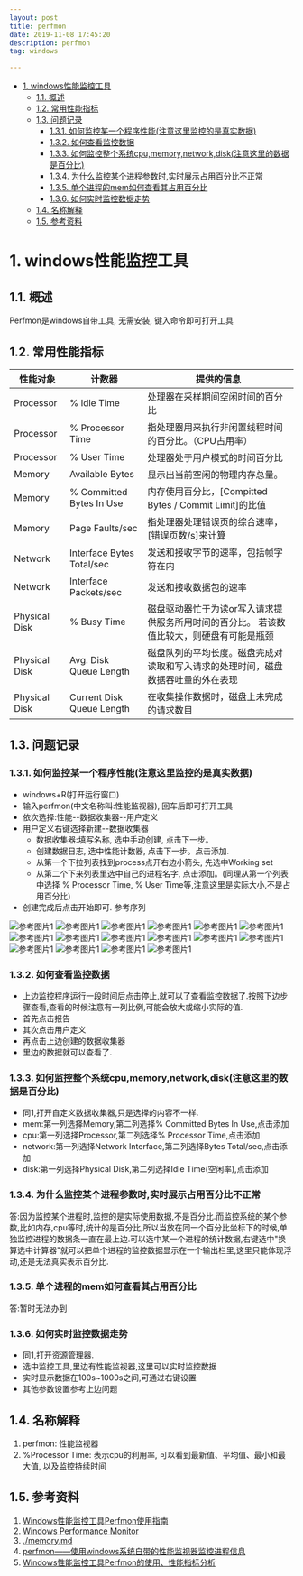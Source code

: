 ```yaml
---
layout: post
title: perfmon
date: 2019-11-08 17:45:20
description: perfmon
tag: windows

---
```


- [1. windows性能监控工具](#1-windows%e6%80%a7%e8%83%bd%e7%9b%91%e6%8e%a7%e5%b7%a5%e5%85%b7)
  - [1.1. 概述](#11-%e6%a6%82%e8%bf%b0)
  - [1.2. 常用性能指标](#12-%e5%b8%b8%e7%94%a8%e6%80%a7%e8%83%bd%e6%8c%87%e6%a0%87)
  - [1.3. 问题记录](#13-%e9%97%ae%e9%a2%98%e8%ae%b0%e5%bd%95)
    - [1.3.1. 如何监控某一个程序性能(注意这里监控的是真实数据)](#131-%e5%a6%82%e4%bd%95%e7%9b%91%e6%8e%a7%e6%9f%90%e4%b8%80%e4%b8%aa%e7%a8%8b%e5%ba%8f%e6%80%a7%e8%83%bd%e6%b3%a8%e6%84%8f%e8%bf%99%e9%87%8c%e7%9b%91%e6%8e%a7%e7%9a%84%e6%98%af%e7%9c%9f%e5%ae%9e%e6%95%b0%e6%8d%ae)
    - [1.3.2. 如何查看监控数据](#132-%e5%a6%82%e4%bd%95%e6%9f%a5%e7%9c%8b%e7%9b%91%e6%8e%a7%e6%95%b0%e6%8d%ae)
    - [1.3.3. 如何监控整个系统cpu,memory,network,disk(注意这里的数据是百分比)](#133-%e5%a6%82%e4%bd%95%e7%9b%91%e6%8e%a7%e6%95%b4%e4%b8%aa%e7%b3%bb%e7%bb%9fcpumemorynetworkdisk%e6%b3%a8%e6%84%8f%e8%bf%99%e9%87%8c%e7%9a%84%e6%95%b0%e6%8d%ae%e6%98%af%e7%99%be%e5%88%86%e6%af%94)
    - [1.3.4. 为什么监控某个进程参数时,实时展示占用百分比不正常](#134-%e4%b8%ba%e4%bb%80%e4%b9%88%e7%9b%91%e6%8e%a7%e6%9f%90%e4%b8%aa%e8%bf%9b%e7%a8%8b%e5%8f%82%e6%95%b0%e6%97%b6%e5%ae%9e%e6%97%b6%e5%b1%95%e7%a4%ba%e5%8d%a0%e7%94%a8%e7%99%be%e5%88%86%e6%af%94%e4%b8%8d%e6%ad%a3%e5%b8%b8)
    - [1.3.5. 单个进程的mem如何查看其占用百分比](#135-%e5%8d%95%e4%b8%aa%e8%bf%9b%e7%a8%8b%e7%9a%84mem%e5%a6%82%e4%bd%95%e6%9f%a5%e7%9c%8b%e5%85%b6%e5%8d%a0%e7%94%a8%e7%99%be%e5%88%86%e6%af%94)
    - [1.3.6. 如何实时监控数据走势](#136-%e5%a6%82%e4%bd%95%e5%ae%9e%e6%97%b6%e7%9b%91%e6%8e%a7%e6%95%b0%e6%8d%ae%e8%b5%b0%e5%8a%bf)
  - [1.4. 名称解释](#14-%e5%90%8d%e7%a7%b0%e8%a7%a3%e9%87%8a)
  - [1.5. 参考资料](#15-%e5%8f%82%e8%80%83%e8%b5%84%e6%96%99)

# 1. windows性能监控工具

## 1.1. 概述

Perfmon是windows自带工具, 无需安装, 键入命令即可打开工具

## 1.2. 常用性能指标

| 性能对象      | 计数器                    | 提供的信息                                                                                 |
| ------------- | ------------------------- | ------------------------------------------------------------------------------------------ |
| Processor     | % ldle Time               | 处理器在采样期间空闲时间的百分比                                                           |
| Processor     | % Processor Time          | 指处理器用来执行非闲置线程时间的百分比。（CPU占用率）                                      |
| Processor     | % User Time               | 处理器处于用户模式的时间百分比                                                             |
| Memory        | Available Bytes           | 显示出当前空闲的物理内存总量。                                                             |
| Memory        | % Committed Bytes In Use  | 内存使用百分比，[Compitted Bytes / Commit Limit]的比值                                     |
| Memory        | Page Faults/sec           | 指处理器处理错误页的综合速率，[错误页数/s]来计算                                           |
| Network       | Interface Bytes Total/sec | 发送和接收字节的速率，包括帧字符在内                                                       |
| Network       | Interface Packets/sec     | 发送和接收数据包的速率                                                                     |
| Physical Disk | % Busy Time               | 磁盘驱动器忙于为读or写入请求提供服务所用时间的百分比。  若该数值比较大，则硬盘有可能是瓶颈 |
| Physical Disk | Avg. Disk Queue Length    | 磁盘队列的平均长度。磁盘完成对读取和写入请求的处理时间，磁盘数据吞吐量的外在表现           |
| Physical Disk | Current Disk Queue Length | 在收集操作数据时，磁盘上未完成的请求数目                                                   |

## 1.3. 问题记录

### 1.3.1. 如何监控某一个程序性能(注意这里监控的是真实数据)

- windows+R(打开运行窗口)
- 输入perfmon(中文名称叫:性能监视器), 回车后即可打开工具
- 依次选择:性能--数据收集器--用户定义
- 用户定义右键选择新建--数据收集器
  - 数据收集器:填写名称, 选中手动创建, 点击下一步。
  - 创建数据日志, 选中性能计数器, 点击下一步。点击添加.
  - 从第一个下拉列表找到process点开右边小箭头, 先选中Working set
  - 从第二个下来列表里选中自己的进程名字, 点击添加。(同理从第一个列表中选择 % Processor Time, % User Time等,注意这里是实际大小,不是占用百分比)
- 创建完成后点击开始即可.
参考序列

![参考图片1](img/perfmon/image2020-3-4_12-57-24.png)
![参考图片1](img/perfmon/image2020-3-4_12-58-2.png)
![参考图片1](img/perfmon/image2020-3-4_12-58-58.png)
![参考图片1](img/perfmon/image2020-3-4_12-59-32.png)
![参考图片1](img/perfmon/image2020-3-4_13-0-7.png)
![参考图片1](img/perfmon/image2020-3-4_13-1-22.png)
![参考图片1](img/perfmon/image2020-3-4_13-17-40.png)
![参考图片1](img/perfmon/image2020-3-4_13-18-39.png)
![参考图片1](img/perfmon/image2020-3-4_13-19-26.png)
![参考图片1](img/perfmon/image2020-3-4_13-19-6.png)
![参考图片1](img/perfmon/image2020-3-4_13-20-18.png)
![参考图片1](img/perfmon/image2020-3-4_13-3-1.png)
![参考图片1](img/perfmon/image2020-3-4_13-5-45.png)
![参考图片1](img/perfmon/image2020-3-4_13-6-32.png)
![参考图片1](img/perfmon/image2020-3-4_13-7-39.png)
![参考图片1](img/perfmon/image2020-3-4_13-8-21.png)

### 1.3.2. 如何查看监控数据

- 上边监控程序运行一段时间后点击停止,就可以了查看监控数据了.按照下边步骤查看,查看的时候注意有一列比例,可能会放大或缩小实际的值.
- 首先点击报告
- 其次点击用户定义
- 再点击上边创建的数据收集器
- 里边的数据就可以查看了.

### 1.3.3. 如何监控整个系统cpu,memory,network,disk(注意这里的数据是百分比)

- 同1,打开自定义数据收集器,只是选择的内容不一样.
- mem:第一列选择Memory,第二列选择% Committed Bytes In Use,点击添加
- cpu:第一列选择Processor,第二列选择% Processor Time,点击添加
- network:第一列选择Network Interface,第二列选择Bytes Total/sec,点击添加
- disk:第一列选择Physical Disk,第二列选择Idle Time(空闲率),点击添加

### 1.3.4. 为什么监控某个进程参数时,实时展示占用百分比不正常

答:因为监控某个进程时,监控的是实际使用数据,不是百分比.而监控系统的某个参数,比如内存,cpu等时,统计的是百分比,所以当放在同一个百分比坐标下的时候,单独监控进程的数据条一直在最上边.可以选中某一个进程的统计数据,右键选中"换算选中计算器"就可以把单个进程的监控数据显示在一个输出栏里,这里只能体现浮动,还是无法真实表示百分比.

### 1.3.5. 单个进程的mem如何查看其占用百分比

答:暂时无法办到

### 1.3.6. 如何实时监控数据走势

- 同1,打开资源管理器.
- 选中监控工具,里边有性能监视器,这里可以实时监控数据
- 实时显示数据在100s~1000s之间,可通过右键设置
- 其他参数设置参考上边问题

## 1.4. 名称解释

1. perfmon: 性能监视器
2. %Processor Time: 表示cpu的利用率, 可以看到最新值、平均值、最小和最大值, 以及监控持续时间

## 1.5. 参考资料

1. [Windows性能监控工具Perfmon使用指南](https://blog.csdn.net/weixin_34293059/article/details/91582958)  
2. [Windows Performance Monitor](https://docs.microsoft.com/en-us/previous-versions/windows/it-pro/windows-server-2008-R2-and-2008/cc749249(v=ws.11))
3. [./memory.md](./memory.md)
4. [perfmon——使用windows系统自带的性能监视器监控进程信息](https://www.cnblogs.com/zhengna/p/9482538.html)
5. [Windows性能监控工具Perfmon的使用、性能指标分析](https://www.jianshu.com/p/f82c2b726ecf)